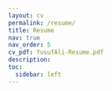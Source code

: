 ```yaml
---
layout: cv
permalink: /resume/
title: Resume
nav: true
nav_order: 5
cv_pdf: YusufAli-Resume.pdf
description: 
toc:
  sidebar: left
---
```

